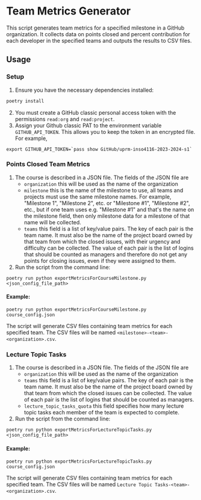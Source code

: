# Team Metrics Generator

This script generates team metrics for a specified milestone in a GitHub organization. It collects data on points closed and percent contribution for each developer in the specified teams and outputs the results to CSV files.
## Usage
### Setup
1. Ensure you have the necessary dependencies installed:
```bash
poetry install
```
2. You must create a GitHub classic personal access token with the permissions `read:org`
   and `read:project`. 
3. Assign your Github classic PAT to the environment variable `GITHUB_API_TOKEN`. This
   allows you to keep the token in an encrypted file.  For example,
```
export GITHUB_API_TOKEN=`pass show GitHub/uprm-inso4116-2023-2024-s1`
```
### Points Closed Team Metrics
1. The course is described in a JSON file. The fields of the JSON file are
   - `organization` this will be used as the name of the organization
   - `milestone` this is the name of the milestone to use, all teams and projects must use
     the same milestone names. For example, "Milestone 1", "Milestone 2", etc. or
     "Milestone #1", "Milestone #2", etc., but if one team uses e.g. "Milestone #1" and
     that's the name on the milestone field, then only milestone data for a milestone of
     that name will be collected.
   - `teams` this field is a list of key/value pairs. The key of each pair is the team
     name. It must also be the name of the project board owned by that team from which the
     closed issues, with their urgency and difficulty can be collected. The value of each
     pair is the list of logins that should be counted as managers and therefore do not
     get any points for closing issues, even if they were assigned to them.
2. Run the script from the command line:
```
poetry run python exportMetricsForCourseMilestone.py <json_config_file_path>
```
#### Example:
```
poetry run python exportMetricsForCourseMilestone.py course_config.json
```
The script will generate CSV files containing team metrics for each specified team. The CSV files will be named `<milestone>-<team>-<organization>.csv`.

### Lecture Topic Tasks
1. The course is described in a JSON file. The fields of the JSON file are
   - `organization` this will be used as the name of the organization
   - `teams` this field is a list of key/value pairs. The key of each pair is the team
     name. It must also be the name of the project board owned by that team from which the
     closed issues can be collected. The value of each
     pair is the list of logins that should be counted as managers.
   - `lecture_topic_tasks_quota` this field specifies how many lecture topic tasks each member of the team is expected to complete.
2. Run the script from the command line:
```
poetry run python exportMetricsForLectureTopicTasks.py <json_config_file_path>
```
#### Example:
```
poetry run python exportMetricsForLectureTopicTasks.py course_config.json
```
The script will generate CSV files containing team metrics for each specified team. The CSV files will be named `Lecture Topic Tasks-<team>-<organization>.csv`.

